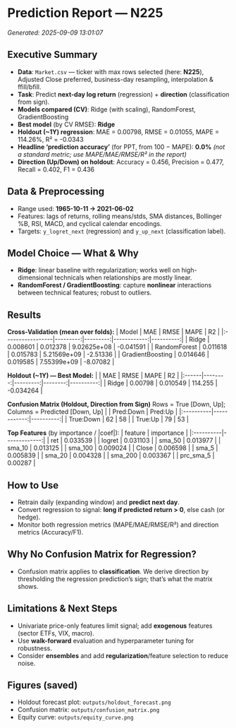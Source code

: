 # Prediction Report — N225

*Generated: 2025-09-09 13:01:07*

## Executive Summary
- **Data**: `Market.csv` — ticker with max rows selected (here: **N225**), Adjusted Close preferred, business-day resampling, interpolation & ffill/bfill.
- **Task**: Predict **next-day log return** (regression) + **direction** (classification from sign).
- **Models compared (CV)**: Ridge (with scaling), RandomForest, GradientBoosting
- **Best model** (by CV RMSE): **Ridge**
- **Holdout (~1Y) regression**: MAE = 0.00798, RMSE = 0.01055, MAPE = 114.26%, R² = -0.0343
- **Headline ‘prediction accuracy’** (for PPT, from 100 − MAPE): **0.0%** *(not a standard metric; use MAPE/MAE/RMSE/R² in the report)*
- **Direction (Up/Down) on holdout**: Accuracy = 0.456, Precision = 0.477, Recall = 0.402, F1 = 0.436

## Data & Preprocessing
- Range used: **1965-10-11 → 2021-06-02**
- Features: lags of returns, rolling means/stds, SMA distances, Bollinger %B, RSI, MACD, and cyclical calendar encodings.
- Targets: `y_logret_next` (regression) and `y_up_next` (classification label).

## Model Choice — What & Why
- **Ridge**: linear baseline with regularization; works well on high-dimensional technicals when relationships are mostly linear.
- **RandomForest / GradientBoosting**: capture **nonlinear** interactions between technical features; robust to outliers.

## Results
**Cross-Validation (mean over folds):**
| Model            |      MAE |     RMSE |        MAPE |        R2 |
|:-----------------|---------:|---------:|------------:|----------:|
| Ridge            | 0.008601 | 0.012378 | 9.02625e+08 | -0.041591 |
| RandomForest     | 0.011618 | 0.015783 | 5.21569e+09 | -2.51336  |
| GradientBoosting | 0.014646 | 0.019585 | 7.55399e+09 | -8.07082  |

**Holdout (~1Y) — Best Model:**
|       |     MAE |     RMSE |    MAPE |        R2 |
|:------|--------:|---------:|--------:|----------:|
| Ridge | 0.00798 | 0.010549 | 114.255 | -0.034264 |

**Confusion Matrix (Holdout, Direction from Sign)**
Rows = True [Down, Up]; Columns = Predicted [Down, Up]
|           |   Pred:Down |   Pred:Up |
|:----------|------------:|----------:|
| True:Down |          62 |        58 |
| True:Up   |          79 |        53 |

**Top Features** (by importance / |coef|):
| feature   |   importance |
|:----------|-------------:|
| ret       |     0.033539 |
| logret    |     0.031103 |
| sma_50    |     0.013977 |
| sma_10    |     0.013125 |
| sma_100   |     0.009024 |
| Close     |     0.006598 |
| sma_5     |     0.005839 |
| sma_20    |     0.004328 |
| sma_200   |     0.003367 |
| prc_sma_5 |     0.00287  |

## How to Use
- Retrain daily (expanding window) and **predict next day**.
- Convert regression to signal: **long if predicted return > 0**, else cash (or hedge).
- Monitor both regression metrics (MAPE/MAE/RMSE/R²) and direction metrics (Accuracy/F1).

## Why No Confusion Matrix for Regression?
- Confusion matrix applies to **classification**. We derive direction by thresholding the regression prediction’s sign; that’s what the matrix shows.

## Limitations & Next Steps
- Univariate price-only features limit signal; add **exogenous** features (sector ETFs, VIX, macro).
- Use **walk-forward** evaluation and hyperparameter tuning for robustness.
- Consider **ensembles** and add **regularization**/feature selection to reduce noise.

## Figures (saved)
- Holdout forecast plot: `outputs/holdout_forecast.png`
- Confusion matrix: `outputs/confusion_matrix.png`
- Equity curve: `outputs/equity_curve.png`